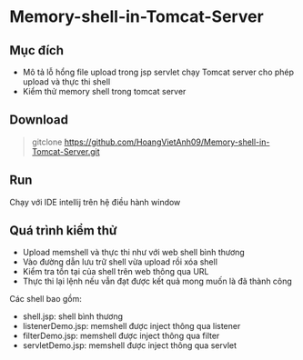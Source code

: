 # Memory-shell-in-Tomcat-Server

## Mục đích
* Mô tả lỗ hổng file upload trong jsp servlet chạy Tomcat server cho phép upload và thực thi shell
* Kiểm thử memory shell trong tomcat server
## Download
>gitclone https://github.com/HoangVietAnh09/Memory-shell-in-Tomcat-Server.git
## Run
Chạy với IDE intellij trên hệ điều hành window
## Quá trình kiểm thử
* Upload memshell và thực thi như với web shell bình thương
* Vào đường dẫn lưu trữ shell vừa upload rồi xóa shell
* Kiểm tra tồn tại của shell trên web thông qua URL
* Thực thi lại lệnh nếu vẫn đạt được kết quả mong muốn là đã thành công

Các shell bao gồm:
* shell.jsp: shell bình thương
* listenerDemo.jsp: memshell được inject thông qua listener
* filterDemo.jsp: memshell được inject thông qua filter
* servletDemo.jsp: memshell được inject thông qua servlet

